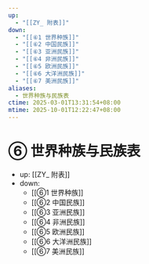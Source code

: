 ```yaml
---
up:
  - "[[ZY_ 附表]]"
down:
  - "[[⑥1 世界种族]]"
  - "[[⑥2 中国民族]]"
  - "[[⑥3 亚洲民族]]"
  - "[[⑥4 非洲民族]]"
  - "[[⑥5 欧洲民族]]"
  - "[[⑥6 大洋洲民族]]"
  - "[[⑥7 美洲民族]]"
aliases:
  - 世界种族与民族表
ctime: 2025-03-01T13:31:54+08:00
mtime: 2025-10-01T12:22:47+08:00
---
```


# ⑥ 世界种族与民族表

- up: [[ZY_ 附表]]
- down:	
	- [[⑥1 世界种族]]
	- [[⑥2 中国民族]]
	- [[⑥3 亚洲民族]]
	- [[⑥4 非洲民族]]
	- [[⑥5 欧洲民族]]
	- [[⑥6 大洋洲民族]]
	- [[⑥7 美洲民族]]
	
